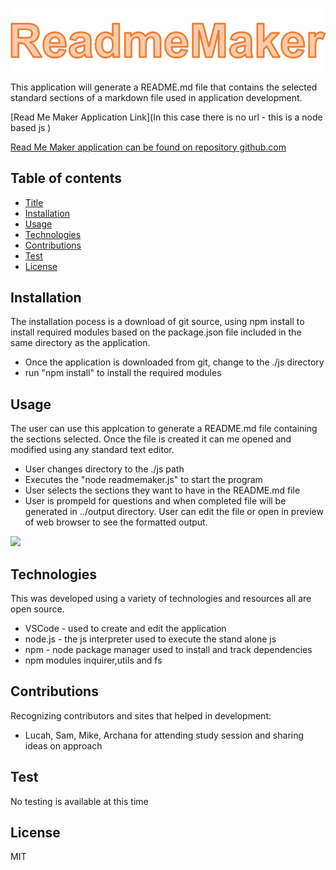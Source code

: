 ![](./assets/images/readmemaker.png)

This application will generate a README.md file that contains the selected standard sections of a markdown file used in application development.

[Read Me Maker Application Link](In this case there is no url - this is a node based js )

[Read Me Maker application can be found on repository github.com](https://github.com/ktywelch/ReadmeMaker)
## Table of contents
* [Title](#Title)
* [Installation](#Installation)
* [Usage](#Usage)
* [Technologies](#Technologies)
* [Contributions](#Contributions)
* [Test](#Test)
* [License](#License)
## Installation
The installation pocess is a download of git source, using npm install to install required modules based on the package.json file included in the same directory as the application.

* Once the application is downloaded from git, change to the ./js directory
* run "npm install" to install the required modules

## Usage
The user can use this applcation to generate a README.md file containing the sections selected. Once the file is created it can me opened and modified using any standard text editor.

* User changes directory to the ./js path 
* Executes the "node readmemaker.js" to start the program
* User selects the sections they want to have in the README.md file
* User is prompeld for questions and when completed file will be generated in ../output directory. User can edit the file or open in preview of web browser to see the formatted output.

![](./assets/images/readmemaker.gif)


## Technologies
This was developed using a variety of technologies and resources all are open source.

* VSCode - used to create and edit the application
* node.js - the js interpreter used to execute the stand alone js
* npm - node package manager used to install and track dependencies
* npm modules inquirer,utils and fs

## Contributions
Recognizing contributors and sites that helped in development:

* Lucah, Sam, Mike, Archana for attending study session and sharing ideas on approach
## Test
No testing is available at this time
## License
MIT
